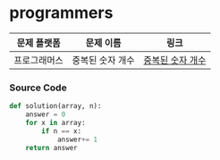 # programmers

| 문제 플랫폼   | 문제 이름           | 링크                                   |
|---------------|--------------------|----------------------------------------|
| 프로그래머스          | 중복된 숫자 개수         | [중복된 숫자 개수](https://school.programmers.co.kr/learn/courses/30/lessons/120583?language=python3) |

### Source Code
```python
def solution(array, n):
    answer = 0
    for x in array:
        if n == x:
            answer+= 1
    return answer
```
